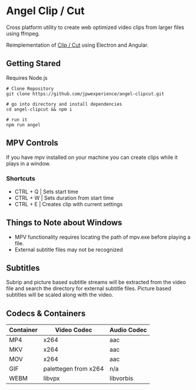 # Angel Clip / Cut

Cross platform utility to create web optimized video clips from larger files using ffmpeg. 

Reimplementation of <a href="https://github.com/jpwexperience/clipcut-gui" target="_blank">Clip / Cut</a> using Electron and Angular.

## Getting Stared
Requires Node.js 

```
# Clone Repository
git clone https://github.com/jpwexperience/angel-clipcut.git

# go into directory and install dependencies
cd angel-clipcut && npm i

# run it 
npm run angel
```

## MPV Controls
If you have mpv installed on your machine you can create clips while it plays in a window.

### Shortcuts
*  CTRL + Q | Sets start time 
*  CTRL + W | Sets duration from start time
*  CTRL + E | Creates clip with current settings 

## Things to Note about Windows
* MPV functionality requires locating the path of mpv.exe before playing a file. 
* External subtitle files may not be recognized

## Subtitles
Subrip and picture based subtitle streams will be extracted from the video file and search the directory for external subtitle files. Picture based subtitles will be scaled along with the video.

## Codecs & Containers
| Container | Video Codec                 | Audio Codec |
| ---       |---                          | ---         |
| MP4       | x264                        | aac         |
| MKV       | x264                        | aac         |
| MOV       | x264                        | aac         |
| GIF       | palettegen from x264        | n/a         |
| WEBM      | libvpx                      | libvorbis   |
